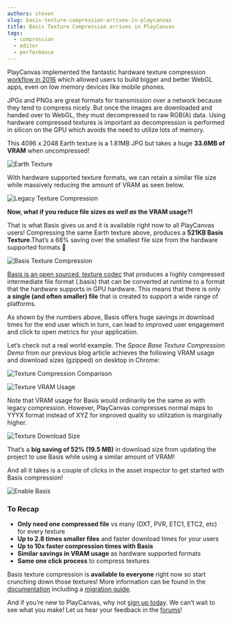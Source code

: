 ```yaml
---
authors: steven
slug: basis-texture-compression-arrives-in-playcanvas
title: Basis Texture Compression arrives in PlayCanvas
tags:
  - compression
  - editor
  - performance
---
```


PlayCanvas implemented the fantastic hardware texture compression [workflow in 2016](https://blog.playcanvas.com/webgl-texture-compression-made-easy/#more-2426) which allowed users to build bigger and better WebGL apps, even on low memory devices like mobile phones.

JPGs and PNGs are great formats for transmission over a network because they tend to compress nicely. But once the images are downloaded and handed over to WebGL, they must decompressed to raw RGB(A) data. Using hardware compressed textures is important as decompression is performed in silicon on the GPU which avoids the need to utilize lots of memory.

This 4096 x 2048 Earth texture is a 1.81MB JPG but takes a huge **33.6MB of VRAM** when uncompressed!

![Earth Texture](/img/texture-earth.jpg)

With hardware supported texture formats, we can retain a similar file size while massively reducing the amount of VRAM as seen below.

![Legacy Texture Compression](/img/editor-legacy-texture-compression.png)

**Now, what if you reduce file sizes _as well as_ the VRAM usage?!**

That is what Basis gives us and it is available right now to all PlayCanvas users! Compressing the same Earth texture above, produces a **521KB Basis Texture**.That’s a 68% saving over the smallest file size from the hardware supported formats 💪

![Basis Texture Compression](/img/editor-basis-texture-compression.png)

[Basis is an open sourced, texture codec](https://github.com/BinomialLLC/basis_universal) that produces a highly compressed intermediate file format (.basis) that can be converted at runtime to a format that the hardware supports in GPU hardware. This means that there is only **a single (and often smaller) file** that is created to support a wide range of platforms.

As shown by the numbers above, Basis offers huge savings in download times for the end user which in turn, can lead to improved user engagement and click to open metrics for your application.

Let’s check out a real world example. The _Space Base Texture Compression Demo_ from our previous blog article achieves the following VRAM usage and download sizes (gzipped) on desktop in Chrome:

![Texture Compression Comparison](/img/texture-compression-comparison.jpg)

![Texture VRAM Usage](/img/texture-vram-usage.png)

Note that VRAM usage for Basis would ordinarily be the same as with legacy compression. However, PlayCanvas compresses normal maps to YYYX format instead of XYZ for improved quality so utilization is marginally higher.

![Texture Download Size](/img/texture-download-size.png)

That’s a **big saving of 52% (19.5 MB)** in download size from updating the project to use Basis while using a similar amount of VRAM!

And all it takes is a couple of clicks in the asset inspector to get started with Basis compression!

![Enable Basis](/img/editor-enable-basis.gif)

### To Recap

- **Only need one compressed file** vs many (DXT, PVR, ETC1, ETC2, etc) for every texture
- **Up to 2.8 times smaller files** and faster download times for your users
- **Up to 10x faster compression times with Basis**
- **Similar savings in VRAM usage** as hardware supported formats
- **Same one click process** to compress textures

Basis texture compression is **available to everyone** right now so start crunching down those textures! More information can be found in the [documentation](https://developer.playcanvas.com/user-manual/assets/textures/texture-compression/) including a [migration guide](https://developer.playcanvas.com/user-manual/assets/textures/texture-compression/#migrating-from-legacy-to-basis-texture-compression).

And if you’re new to PlayCanvas, why not [sign up today](https://playcanvas.com/). We can’t wait to see what you make! Let us hear your feedback in the [forums](https://forum.playcanvas.com/)!
